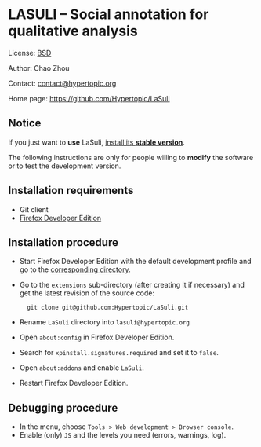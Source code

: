 LASULI – Social annotation for qualitative analysis
===================================================

License: [BSD](http://www.opensource.org/licenses/bsd-license.php)

Author: Chao Zhou

Contact: <contact@hypertopic.org>

Home page: <https://github.com/Hypertopic/LaSuli>

Notice
------

If you just want to **use** LaSuli, [install its **stable version**](https://hypertopic.s3.amazonaws.com/lasuli.xpi).

The following instructions are only for people willing to **modify** the software or to test the development version.

Installation requirements
-------------------------

* Git client
* [Firefox Developer Edition](https://www.mozilla.org/firefox/developer/)

Installation procedure
----------------------

* Start Firefox Developer Edition with the default development profile and go to the [corresponding directory](http://support.mozilla.com/kb/Profiles#How_to_find_your_profile).
* Go to the ``extensions`` sub-directory (after creating it if necessary) and get the latest revision of the source code:

        git clone git@github.com:Hypertopic/LaSuli.git

* Rename ``LaSuli`` directory into ``lasuli@hypertopic.org``
* Open `about:config` in Firefox Developer Edition.
* Search for `xpinstall.signatures.required` and set it to `false`.
* Open `about:addons` and enable `LaSuli`.
* Restart Firefox Developer Edition.

Debugging procedure
-------------------

* In the menu, choose `Tools > Web development > Browser console`.
* Enable (only) `JS` and the levels you need (errors, warnings, log).
